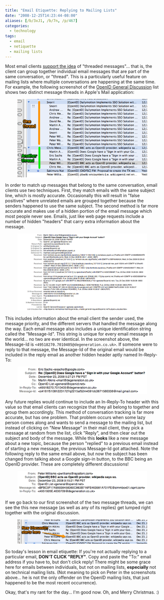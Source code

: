 ```yaml
---
title: "Email Etiquette: Replying to Mailing Lists"
date: "2008-12-25T14:23:44-08:00"
aliases: [/b/3xJ1, /b/7n, /p/467]
categories:
  - technology
tags:
  - email
  - netiquette
  - mailing lists
---
```


Most email clients [support the idea][] of "threaded messages"... that is, the client can group together individual
email messages that are part of the same conversation, or "thread". This is a particularly useful feature on mailing
lists where multiple conversations are happening at the same time. For example, the following screenshot of the [OpenID
General Discussion][] list shows two distinct message threads in Apple's Mail application:

<figure class="aligncenter">
  <img src="threading-example.png" alt="Screenshot of Mail.app showing threaded messages">
</figure>

In order to match up messages that belong to the same conversation, email clients use two techniques. First, they match
emails with the same subject line, which is mostly accurate. Occasionally this will result in "false positives" where
unrelated emails are grouped together because the senders happened to use the same subject. The second method is far
more accurate and makes use of a hidden portion of the email message which most people never see. Emails, just like web
page requests include a number of hidden "headers" that carry extra information about the message.

<figure class="aligncenter">
  <img src="email-headers.png" alt="Screenshot of email message showing detailed SMTP headers">
</figure>

This includes information about the email client the sender used, the message priority, and the different servers that
handled the message along the way. Each email message also includes a unique identification string called the
"Message-Id". This string is unique for every email message in the world... no two are ever identical. In the
screenshot above, the Message-Id is `<49518270.7010405@degeneration.co.uk>`. If someone were to reply to that message,
the Message-Id of the original email would be included in the reply email as another hidden header aptly named
In-Reply-To:

<figure class="aligncenter">
  <img src="email-reply.png" alt="Screenshot of email reply showing 'In-Reply-To' header">
</figure>

Any future replies would continue to include an In-Reply-To header with this value so that email clients can recognize
that they all belong to together and group them accordingly. This method of conversation tracking is far more accurate,
but has one problem. That problem occurs when some lazy person comes along and wants to send a message to the mailing
list, but instead of clicking on "New Message" in their mail client, they pick a message at random from the list, click
"Reply", and then clear out the subject and body of the message. While this **looks** like a new message about a new
topic, because the person "replied" to a previous email instead of starting a new message, the previous Message-Id got
attached. Note the following reply to the same email above, but now the subject has been changed from talking about a
Google sign-in button, to the BBC being an OpenID provider. These are completely different discussions!

<figure class="aligncenter">
  <img src="incorrect-reply.png" alt="Screenshot of email message posted as a reply to a previous message, but with a
  new Subject and a new line of discussion">
</figure>

If we go back to our first screenshot of the two message threads, we can see the this new message (as well as any of its
replies) get lumped right together with the original discussion.

<figure class="aligncenter">
  <img src="merged-discussion.png" alt="Screenshot of email thread, highlighting where a new discussion starts in the
  same thread">
</figure>

So today's lesson in email etiquette: If you're not actually replying to a particular email, **DON'T CLICK "REPLY"**.
Copy and paste the "To:" email address if you have to, but don't click reply! There might be some grace here for emails
between individuals, but not on mailing lists, **especially** not on technical mailing lists. (Not meaning to pick on
Peter in the screenshots above... he is not the only offender on the OpenID mailing lists, that just happened to be the
most recent occurrence).

Okay, that's my rant for the day... I'm good now. Oh, and Merry Christmas. :)

[support the idea]: threading-enabled.png
[OpenID General Discussion]: http://openid.net/mailman/listinfo/general
